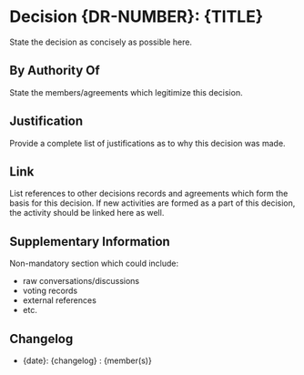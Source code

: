 # Decision {DR-NUMBER}: {TITLE}

State the decision as concisely as possible here.

## By Authority Of

State the members/agreements which legitimize this decision.

## Justification

Provide a complete list of justifications as to why this decision was made. 

## Link

List references to other decisions records and agreements which form the basis
for this decision. If new activities are formed as a part of this decision, the
activity should be linked here as well.

## Supplementary Information

Non-mandatory section which could include:
 - raw conversations/discussions
 - voting records 
 - external references
 - etc.

## Changelog

- {date}: {changelog} : {member(s)}
